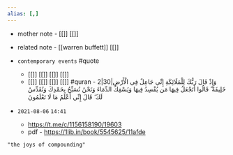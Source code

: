 ```yaml
---
alias: [,]
---
```

- mother note - [[]] [[]]
- related note - [[warren buffett]] [[]]
- `contemporary events` #quote 
	- [[]] [[]] [[]] [[]]
	- [[]] [[]] [[]] [[]] #quran - 2|30|وَإِذْ قَالَ رَبُّكَ لِلْمَلَائِكَةِ إِنِّي جَاعِلٌ فِي الْأَرْضِ خَلِيفَةً ۖ قَالُوا أَتَجْعَلُ فِيهَا مَن يُفْسِدُ فِيهَا وَيَسْفِكُ الدِّمَاءَ وَنَحْنُ نُسَبِّحُ بِحَمْدِكَ وَنُقَدِّسُ لَكَ ۖ قَالَ إِنِّي أَعْلَمُ مَا لَا تَعْلَمُونَ


- `2021-08-06`  `14:41`
	- https://t.me/c/1156158190/19603
	- pdf - https://1lib.in/book/5545625/11afde

```query 2021-09-27 15:54
"the joys of compounding"
```
